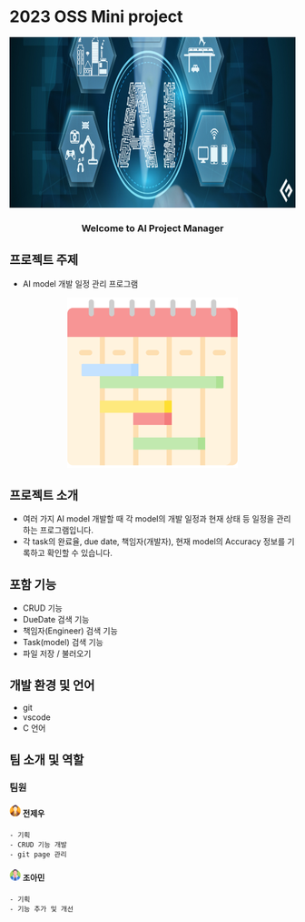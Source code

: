 # 2023 OSS Mini project
<div align="center">
<p align="center"><img src="./img/AI_Project.jpg" height="300px" width="800px"></p>

### Welcome to AI Project Manager
</div>

## 프로젝트 주제
  - AI model 개발 일정 관리 프로그램
<p align="center"><img src="./img/weekly.png" height="300px" width="300px"></p>

## 프로젝트 소개
  - 여러 가지 AI model 개발할 때 각 model의 개발 일정과 현재 상태 등 일정을 관리하는 프로그램입니다.
  - 각 task의 완료율, due date, 책임자(개발자), 현재 model의 Accuracy 정보를 기록하고 확인할 수 있습니다.

## 포함 기능
  - CRUD 기능
  - DueDate 검색 기능
  - 책임자(Engineer) 검색 기능
  - Task(model) 검색 기능
  - 파일 저장 / 불러오기

## 개발 환경 및 언어
  - git
  - vscode
  - C 언어

## 팀 소개 및 역할
### 팀원
  #### <img src="./img/profile1.png" height="20px" width="20px"> 전제우 
    - 기획
    - CRUD 기능 개발
    - git page 관리
  #### <img src="./img/profile2.png" height="20px" width="20px"> 조아민
    - 기획
    - 기능 추가 및 개선